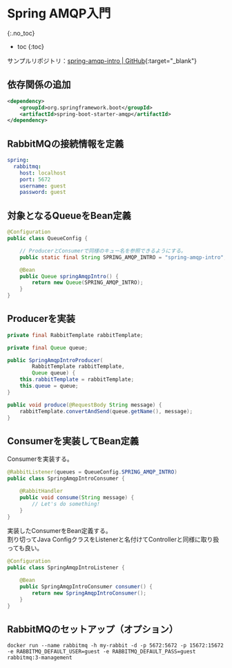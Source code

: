 # Spring AMQP入門
{:.no_toc}

* toc
{:toc}

サンプルリポジトリ：[spring-amqp-intro \| GitHub](https://github.com/hainet50b/spring-gym/tree/main/spring-amqp-gym/spring-amqp-intro){:target="_blank"}

## 依存関係の追加
```xml
<dependency>
    <groupId>org.springframework.boot</groupId>
    <artifactId>spring-boot-starter-amqp</artifactId>
</dependency>
```

## RabbitMQの接続情報を定義
```yaml
spring:
  rabbitmq:
    host: localhost
    port: 5672
    username: guest
    password: guest
```

## 対象となるQueueをBean定義
```java
@Configuration
public class QueueConfig {

    // ProducerとConsumerで同様のキュー名を参照できるようにする。
    public static final String SPRING_AMQP_INTRO = "spring-amqp-intro";

    @Bean
    public Queue springAmqpIntro() {
        return new Queue(SPRING_AMQP_INTRO);
    }
}
```

## Producerを実装
```java
private final RabbitTemplate rabbitTemplate;

private final Queue queue;

public SpringAmqpIntroProducer(
        RabbitTemplate rabbitTemplate,
        Queue queue) {
    this.rabbitTemplate = rabbitTemplate;
    this.queue = queue;
}

public void produce(@RequestBody String message) {
    rabbitTemplate.convertAndSend(queue.getName(), message);
}
```

## Consumerを実装してBean定義
Consumerを実装する。

```java
@RabbitListener(queues = QueueConfig.SPRING_AMQP_INTRO)
public class SpringAmqpIntroConsumer {

    @RabbitHandler
    public void consume(String message) {
        // Let's do something!
    }
}
```

実装したConsumerをBean定義する。  
割り切ってJava ConfigクラスをListenerと名付けてControllerと同様に取り扱っても良い。

```java
@Configuration
public class SpringAmqpIntroListener {

    @Bean
    public SpringAmqpIntroConsumer consumer() {
        return new SpringAmqpIntroConsumer();
    }
}
```

## RabbitMQのセットアップ（オプション）
```shell
docker run --name rabbitmq -h my-rabbit -d -p 5672:5672 -p 15672:15672 -e RABBITMQ_DEFAULT_USER=guest -e RABBITMQ_DEFAULT_PASS=guest rabbitmq:3-management
```
